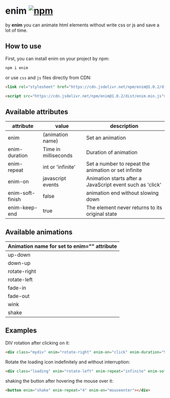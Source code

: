 # enim [![npm](https://img.shields.io/npm/v/enim.svg)](http://npm.im/enim) 
by **enim** you can animate html elements without write css or js and save a lot of time.

## How to use

First, you can install enim on your project by npm:
```bash
npm i enim
```
or use `css` and `js` files directly from CDN:
```html
<link rel="stylesheet" href="https://cdn.jsdelivr.net/npm/enim@1.0.2/dist/enim.min.css">
```
```html
<script src="https://cdn.jsdelivr.net/npm/enim@1.0.2/dist/enim.min.js"></script>
```

## Available attributes
| attribute        | value                | description                                               |
|------------------|----------------------|-----------------------------------------------------------|
| enim             | (animation name)     | Set an animation                                          |
| enim-duration    | Time in milliseconds | Duration of animation                                     |
| enim-repeat      | int or 'infinite'    | Set a number to repeat the animation or set infinite      |
| enim-on          | javascript events    | Animation starts after a JavaScript event such as 'click' |
| enim-soft-finish | false                | animation end without slowing down                        |
| enim-keep-end    | true                 | The element never returns to its original state           |

## Available animations
| Animation name for set to enim="" attribute |
|---------------------------------------------|
| up-down                                     |
| down-up                                     |
| rotate-right                                |
| rotate-left                                 |
| fade-in                                     |
| fade-out                                    |
| wink                                        |
| shake                                       |

## Examples
DIV rotation after clicking on it:
```html
<div class="mydiv" enim="rotate-right" enim-on="click" enim-duration="900"></div>
```

Rotate the loading icon indefinitely and without interruption:
```html
<div class="loading" enim="rotate-left" enim-repeat="infinite" enim-soft-finish="true"></div>
```

shaking the button after hovering the mouse over it:
```html
<button enim="shake" enim-repeat="4" enim-on="mouseenter"></div>
```
